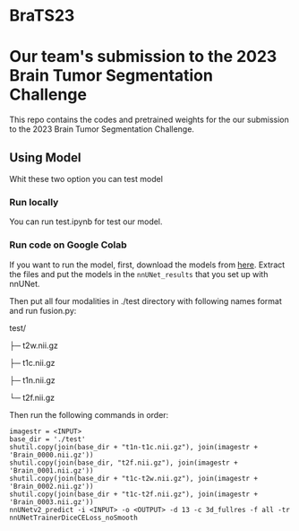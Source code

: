 # BraTS23

# Our team's submission to the 2023 Brain Tumor Segmentation Challenge

This repo contains the codes and pretrained weights for the our submission to the 2023 Brain Tumor Segmentation Challenge.

## Using Model
Whit these two option you can test model

### Run locally
You can run test.ipynb for test our model.

### Run code on Google Colab
If you want to run the model, first, download the models from [here](https://drive.google.com/file/d/1wsxlOdcL0Gjw8k9ZUt4-x-V1EqnOp0SJ/view?usp=share_link). Extract the files and put the models in the `nnUNet_results` that you set up with nnUNet.

Then put all four modalities in ./test directory with following names format and run fusion.py:

test/

  ├─ t2w.nii.gz
  
  ├─ t1c.nii.gz
  
  ├─ t1n.nii.gz
  
  └─ t2f.nii.gz

Then run the following commands in order:
```
imagestr = <INPUT>
base_dir = './test'
shutil.copy(join(base_dir + "t1n-t1c.nii.gz"), join(imagestr + 'Brain_0000.nii.gz'))
shutil.copy(join(base_dir, "t2f.nii.gz"), join(imagestr + 'Brain_0001.nii.gz'))
shutil.copy(join(base_dir + "t1c-t2w.nii.gz"), join(imagestr + 'Brain_0002.nii.gz'))
shutil.copy(join(base_dir + "t1c-t2f.nii.gz"), join(imagestr + 'Brain_0003.nii.gz'))
nnUNetv2_predict -i <INPUT> -o <OUTPUT> -d 13 -c 3d_fullres -f all -tr nnUNetTrainerDiceCELoss_noSmooth
```
